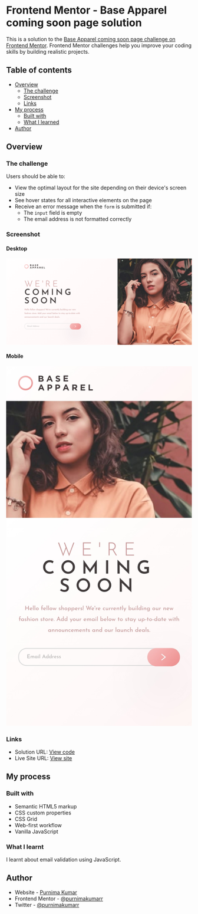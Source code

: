 # Frontend Mentor - Base Apparel coming soon page solution

This is a solution to the [Base Apparel coming soon page challenge on Frontend Mentor](https://www.frontendmentor.io/challenges/base-apparel-coming-soon-page-5d46b47f8db8a7063f9331a0). Frontend Mentor challenges help you improve your coding skills by building realistic projects.

## Table of contents

- [Overview](#overview)
  - [The challenge](#the-challenge)
  - [Screenshot](#screenshot)
  - [Links](#links)
- [My process](#my-process)
  - [Built with](#built-with)
  - [What I learned](#what-i-learned)
- [Author](#author)

## Overview

### The challenge

Users should be able to:

- View the optimal layout for the site depending on their device's screen size
- See hover states for all interactive elements on the page
- Receive an error message when the `form` is submitted if:
  - The `input` field is empty
  - The email address is not formatted correctly

### Screenshot

#### Desktop

![Desktop view of the site](./images/screenshot-desktop.png)

#### Mobile

![Mobile view of the site](./images/screenshot-mobile.jpg)

### Links

- Solution URL: [View code](https://github.com/purnimakumarr/frontendmentor/tree/main/base-apparel-coming-soon-page)
- Live Site URL: [View site](https://purnimakumarr.github.io/frontendmentor/base-apparel-coming-soon-page/)

## My process

### Built with

- Semantic HTML5 markup
- CSS custom properties
- CSS Grid
- Web-first workflow
- Vanilla JavaScript

### What I learnt

I learnt about email validation using JavaScript.

## Author

- Website - [Purnima Kumar](https://purnimakumarr.github.io/)
- Frontend Mentor - [@purnimakumarr](https://www.frontendmentor.io/profile/purnimakumarr)
- Twitter - [@purnimakumarr](https://www.twitter.com/purnimakumarr)
